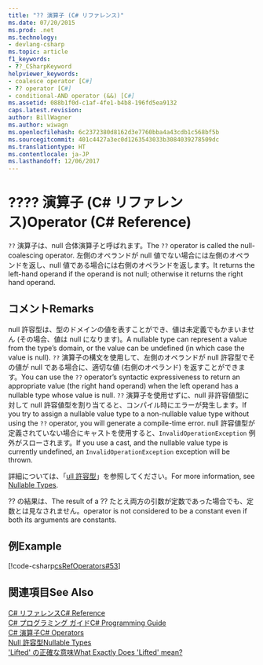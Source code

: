 ```yaml
---
title: "?? 演算子 (C# リファレンス)"
ms.date: 07/20/2015
ms.prod: .net
ms.technology:
- devlang-csharp
ms.topic: article
f1_keywords:
- ??_CSharpKeyword
helpviewer_keywords:
- coalesce operator [C#]
- ?? operator [C#]
- conditional-AND operator (&&) [C#]
ms.assetid: 088b1f0d-c1af-4fe1-b4b8-196fd5ea9132
caps.latest.revision: 
author: BillWagner
ms.author: wiwagn
ms.openlocfilehash: 6c2372380d8162d3e7760bba4a43cdb1c568bf5b
ms.sourcegitcommit: 401c4427a3ec0d1263543033b3084039278509dc
ms.translationtype: HT
ms.contentlocale: ja-JP
ms.lasthandoff: 12/06/2017
---
```

# <a name="-operator-c-reference"></a><span data-ttu-id="86532-103">??</span><span class="sxs-lookup"><span data-stu-id="86532-103">??</span></span> <span data-ttu-id="86532-104">演算子 (C# リファレンス)</span><span class="sxs-lookup"><span data-stu-id="86532-104">Operator (C# Reference)</span></span>
<span data-ttu-id="86532-105">`??` 演算子は、null 合体演算子と呼ばれます。</span><span class="sxs-lookup"><span data-stu-id="86532-105">The `??` operator is called the null-coalescing operator.</span></span>  <span data-ttu-id="86532-106">左側のオペランドが null 値でない場合には左側のオペランドを返し、null 値である場合には右側のオペランドを返します。</span><span class="sxs-lookup"><span data-stu-id="86532-106">It returns the left-hand operand if the operand is not null; otherwise it returns the right hand operand.</span></span>  
  
## <a name="remarks"></a><span data-ttu-id="86532-107">コメント</span><span class="sxs-lookup"><span data-stu-id="86532-107">Remarks</span></span>  
 <span data-ttu-id="86532-108">null 許容型は、型のドメインの値を表すことができ、値は未定義でもかまいません (その場合、値は null になります)。</span><span class="sxs-lookup"><span data-stu-id="86532-108">A nullable type can represent a value from the type’s domain, or the value can be undefined (in which case the value is null).</span></span> <span data-ttu-id="86532-109">`??` 演算子の構文を使用して、左側のオペランドが null 許容型でその値が null である場合に、適切な値 (右側のオペランド) を返すことができます。</span><span class="sxs-lookup"><span data-stu-id="86532-109">You can use the `??` operator’s syntactic expressiveness to return an appropriate value (the right hand operand) when the left operand has a nullable type whose value is null.</span></span> <span data-ttu-id="86532-110">`??` 演算子を使用せずに、null 非許容値型に対して null 許容値型を割り当てると、コンパイル時にエラーが発生します。</span><span class="sxs-lookup"><span data-stu-id="86532-110">If you try to assign a nullable value type to a non-nullable value type without using the `??` operator, you will generate a compile-time error.</span></span> <span data-ttu-id="86532-111">null 許容値型が定義されていない場合にキャストを使用すると、`InvalidOperationException` 例外がスローされます。</span><span class="sxs-lookup"><span data-stu-id="86532-111">If you use a cast, and the nullable value type is currently undefined, an `InvalidOperationException` exception will be thrown.</span></span>  
  
 <span data-ttu-id="86532-112">詳細については、「[ull 許容型](../../../csharp/programming-guide/nullable-types/index.md)」を参照してください。</span><span class="sxs-lookup"><span data-stu-id="86532-112">For more information, see [Nullable Types](../../../csharp/programming-guide/nullable-types/index.md).</span></span>  
  
 <span data-ttu-id="86532-113">?? の結果は、</span><span class="sxs-lookup"><span data-stu-id="86532-113">The result of a ??</span></span> <span data-ttu-id="86532-114">たとえ両方の引数が定数であった場合でも、定数とは見なされません。</span><span class="sxs-lookup"><span data-stu-id="86532-114">operator is not considered to be a constant even if both its arguments are constants.</span></span>  
  
## <a name="example"></a><span data-ttu-id="86532-115">例</span><span class="sxs-lookup"><span data-stu-id="86532-115">Example</span></span>  
 [!code-csharp[csRefOperators#53](../../../csharp/language-reference/operators/codesnippet/CSharp/null-conditional-operator_1.cs)]  
  
## <a name="see-also"></a><span data-ttu-id="86532-116">関連項目</span><span class="sxs-lookup"><span data-stu-id="86532-116">See Also</span></span>  
 [<span data-ttu-id="86532-117">C# リファレンス</span><span class="sxs-lookup"><span data-stu-id="86532-117">C# Reference</span></span>](../../../csharp/language-reference/index.md)  
 [<span data-ttu-id="86532-118">C# プログラミング ガイド</span><span class="sxs-lookup"><span data-stu-id="86532-118">C# Programming Guide</span></span>](../../../csharp/programming-guide/index.md)  
 [<span data-ttu-id="86532-119">C# 演算子</span><span class="sxs-lookup"><span data-stu-id="86532-119">C# Operators</span></span>](../../../csharp/language-reference/operators/index.md)  
 [<span data-ttu-id="86532-120">Null 許容型</span><span class="sxs-lookup"><span data-stu-id="86532-120">Nullable Types</span></span>](../../../csharp/programming-guide/nullable-types/index.md)  
 [<span data-ttu-id="86532-121">'Lifted' の正確な意味</span><span class="sxs-lookup"><span data-stu-id="86532-121">What Exactly Does 'Lifted' mean?</span></span>](https://blogs.msdn.microsoft.com/ericlippert/2007/06/27/what-exactly-does-lifted-mean/)
